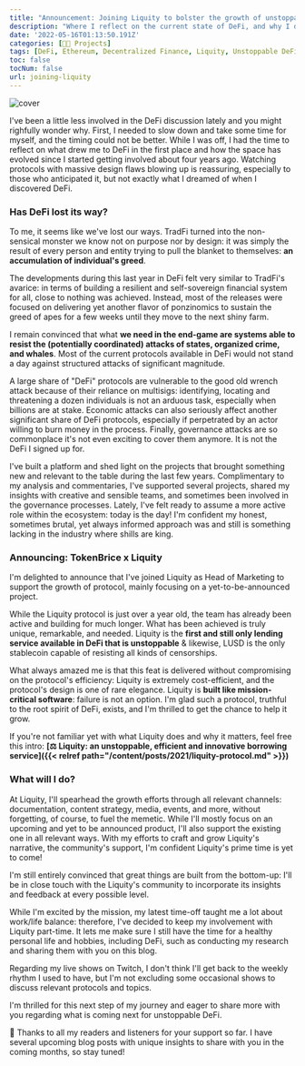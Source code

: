 ```yaml
---
title: "Announcement: Joining Liquity to bolster the growth of unstoppable DeFi"
description: "Where I reflect on the current state of DeFi, and why I decided to join Liquity's team to support the growth of one of DeFi's most resilient protocols."
date: '2022-05-16T01:13:50.191Z'
categories: [👩‍🔧 Projects]
tags: [DeFi, Ethereum, Decentralized Finance, Liquity, Unstoppable DeFi, Lending]
toc: false
tocNum: false
url: joining-liquity
---
```


![cover](/img/2022/tokenbrice-liquity/cover.png)

I've been a little less involved in the DeFi discussion lately  and you might righfully wonder why. First, I needed to slow down and take some time for myself, and the timing could not be better. While I was off, I had the time to reflect on what drew me to DeFi in the first place and how the space has evolved since I started getting involved about four years ago. Watching protocols with massive design flaws blowing up is reassuring, especially to those who anticipated it, but not exactly what I dreamed of when I discovered DeFi.

### Has DeFi lost its way?

To me, it seems like we've lost our ways. TradFi turned into the non-sensical monster we know not on purpose nor by design: it was simply the result of every person and entity trying to pull the blanket to themselves: **an accumulation of individual's greed**.

The developments during this last year in DeFi felt very similar to TradFi's avarice: in terms of building a resilient and self-sovereign financial system for all, close to nothing was achieved. Instead, most of the releases were focused on delivering yet another flavor of ponzinomics to sustain the greed of apes for a few weeks until they move to the next shiny farm.

I remain convinced that what **we need in the end-game are systems able to resist the (potentially coordinated) attacks of states, organized crime, and whales**. Most of the current protocols available in DeFi would not stand a day against structured attacks of significant magnitude. 

A large share of "DeFi" protocols are vulnerable to the good old wrench attack because of their reliance on multisigs: identifying, locating and threatening a dozen individuals is not an arduous task, especially when billions are at stake. Economic attacks can also seriously affect another significant share of DeFi protocols, especially if perpetrated by an actor willing to burn money in the process. Finally, governance attacks are so commonplace it's not even exciting to cover them anymore. It is not the DeFi I signed up for.

I've built a platform and shed light on the projects that brought something new and relevant to the table during the last few years. Complimentary to my analysis and commentaries, I've supported several projects, shared my insights with creative and sensible teams, and sometimes been involved in the governance processes. Lately, I've felt ready to assume a more active role within the ecosystem: today is the day! I'm confident my honest, sometimes brutal, yet always informed approach was and still is something lacking in the industry where shills are king.

### Announcing: TokenBrice x Liquity

I'm delighted to announce that I've joined Liquity as Head of Marketing to support the growth of protocol, mainly focusing on a yet-to-be-announced project. 

While the Liquity protocol is just over a year old, the team has already been active and building for much longer. What has been achieved is truly unique, remarkable, and needed. Liquity is the **first and still only lending service available in DeFi that is  unstoppable** & likewise, LUSD is the only stablecoin capable of resisting all kinds of censorships. 

What always amazed me is that this feat is delivered without compromising on the protocol's efficiency: Liquity is extremely cost-efficient, and the protocol's design is one of rare elegance. Liquity is **built like mission-critical software**: failure is not an option. I'm glad such a protocol, truthful to the root spirit of DeFi, exists, and I'm thrilled to get the chance to help it grow. 

If you're not familiar yet with what Liquity does and why it matters, feel free this intro:
**[⚖️ Liquity: an unstoppable, efficient and innovative borrowing service]({{< relref path="/content/posts/2021/liquity-protocol.md" >}})**

### What will I do?

At Liquity, I'll spearhead the growth efforts through all relevant channels: documentation, content strategy, media, events, and more, without forgetting, of course, to fuel the memetic. While I'll mostly focus on an upcoming and yet to be announced product, I'll also support the existing one in all relevant ways. With my efforts to craft and grow Liquity's narrative, the community's support, I'm confident Liquity's prime time is yet to come!

I'm still entirely convinced that great things are built from the bottom-up: I'll be in close touch with the Liquity's community to incorporate its insights and feedback at every possible level.

While I'm excited by the mission, my latest time-off taught me a lot about work/life balance: therefore, I've decided to keep my involvement with Liquity part-time. It lets me make sure I still have the time for a healthy personal life and hobbies, including DeFi, such as conducting my research and sharing them with you on this blog.

Regarding my live shows on Twitch, I don't think I'll get back to the weekly rhythm I used to have, but I'm not excluding some occasional shows to discuss relevant protocols and topics.

I'm thrilled for this next step of my journey and eager to share more with you regarding what is coming next for unstoppable DeFi.

🤗 Thanks to all my readers and listeners for your support so far. I have several upcoming blog posts with unique insights to share with you in the coming months, so stay tuned!